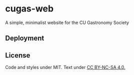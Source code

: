 # cugas-web

A simple, minimalist website for the CU Gastronomy Society

## Deployment


## License

Code and styles under MIT. Text under [CC BY-NC-SA 4.0.](https://creativecommons.org/licenses/by-nc-sa/4.0/)